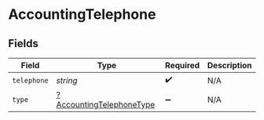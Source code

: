 # AccountingTelephone


## Fields

| Field                                                                      | Type                                                                       | Required                                                                   | Description                                                                |
| -------------------------------------------------------------------------- | -------------------------------------------------------------------------- | -------------------------------------------------------------------------- | -------------------------------------------------------------------------- |
| `telephone`                                                                | *string*                                                                   | :heavy_check_mark:                                                         | N/A                                                                        |
| `type`                                                                     | [?AccountingTelephoneType](../../models/shared/AccountingTelephoneType.md) | :heavy_minus_sign:                                                         | N/A                                                                        |